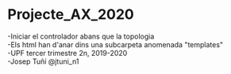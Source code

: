 # Projecte_AX_2020
-Iniciar el controlador abans que la topologia   
-Els html han d'anar dins una subcarpeta anomenada "templates"  
-UPF tercer trimestre 2n, 2019-2020  
-Josep Tuñí @jtuni_n1  
